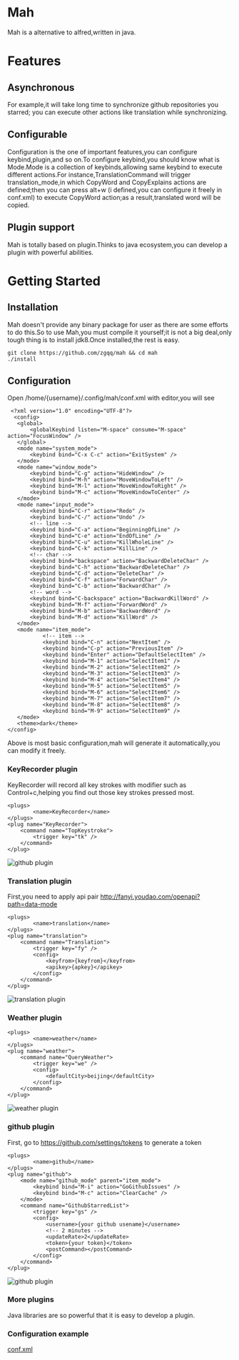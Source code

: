 # Mah
Mah is a alternative to alfred,written in java.

# Features
## Asynchronous
For example,it will take long time to synchronize github repositories you starred;
you can execute other actions like translation while synchronizing.
## Configurable
Configuration is the one of important features,you can configure keybind,plugin,and so on.To configure keybind,you should know what is Mode.Mode is a collection of keybinds,allowing same keybind to execute different actions.For instance,TranslationCommand will trigger translation_mode,in which CopyWord and CopyExplains actions are defined;then you can press alt+w (i defined,you can configure it freely in conf.xml) to execute CopyWord
 action;as a result,translated word will be copied.
## Plugin support
Mah is totally based on plugin.Thinks to java ecosystem,you can develop a plugin with powerful abilities.

# Getting Started
## Installation
Mah doesn't provide any binary package for user as there are some efforts to do this.So to use
Mah,you must compile it yourself;it is not a big deal,only tough thing is to install jdk8.Once installed,the rest is easy.

    git clone https://github.com/zgqq/mah && cd mah 
    ./install

## Configuration
Open /home/{username}/.config/mah/conf.xml with editor,you will see
   
     <?xml version="1.0" encoding="UTF-8"?>
      <config>
       <global>
           <globalKeybind listen="M-space" consume="M-space" action="FocusWindow" />
       </global>
       <mode name="system_mode">
           <keybind bind="C-x C-c" action="ExitSystem" />
       </mode>
       <mode name="window_mode">
           <keybind bind="C-g" action="HideWindow" />
           <keybind bind="M-h" action="MoveWindowToLeft" />
           <keybind bind="M-l" action="MoveWindowToRight" />
           <keybind bind="M-c" action="MoveWindowToCenter" />
       </mode>
       <mode name="input_mode">
           <keybind bind="C-r" action="Redo" />
           <keybind bind="C-/" action="Undo" />
           <!-- line -->
           <keybind bind="C-a" action="BeginningOfLine" />
           <keybind bind="C-e" action="EndOfLine" />
           <keybind bind="C-u" action="KillWholeLine" />
           <keybind bind="C-k" action="KillLine" />
           <!-- char -->
           <keybind bind="backspace" action="BackwardDeleteChar" />
           <keybind bind="C-h" action="BackwardDeleteChar" />
           <keybind bind="C-d" action="DeleteChar" />
           <keybind bind="C-f" action="ForwardChar" />
           <keybind bind="C-b" action="BackwardChar" />
           <!-- word -->
           <keybind bind="C-backspace" action="BackwardKillWord" />
           <keybind bind="M-f" action="ForwardWord" />
           <keybind bind="M-b" action="BackwardWord" />
           <keybind bind="M-d" action="KillWord" />
       </mode>
       <mode name="item_mode">
               <!-- item -->
               <keybind bind="C-n" action="NextItem" />
               <keybind bind="C-p" action="PreviousItem" />
               <keybind bind="Enter" action="DefaultSelectItem" />
               <keybind bind="M-1" action="SelectItem1" />
               <keybind bind="M-2" action="SelectItem2" />
               <keybind bind="M-3" action="SelectItem3" />
               <keybind bind="M-4" action="SelectItem4" />
               <keybind bind="M-5" action="SelectItem5" />
               <keybind bind="M-6" action="SelectItem6" />
               <keybind bind="M-7" action="SelectItem7" />
               <keybind bind="M-8" action="SelectItem8" />
               <keybind bind="M-9" action="SelectItem9" />
       </mode>
       <theme>dark</theme>
    </config>

Above is most basic configuration,mah will generate it automatically,you can modify it freely.

### KeyRecorder plugin
KeyRecorder will record all key strokes with modifier such as Control+c,helping you find out those key strokes pressed most.

    <plugs>
            <name>KeyRecorder</name>
    </plugs>
    <plug name="KeyRecorder">
        <command name="TopKeystroke">
            <trigger key="tk" />
        </command>
    </plug>

![github plugin](./screenshot/KeyRecorder.gif "github")


### Translation plugin
First,you need to apply api pair http://fanyi.youdao.com/openapi?path=data-mode

    <plugs>
            <name>translation</name>
    </plugs>
    <plug name="translation">
        <command name="Translation">
            <trigger key="fy" />
            <config>
                <keyfrom>{keyfrom}</keyfrom>
                <apikey>{apkey}</apikey>
            </config>
        </command>
    </plug>


![translation plugin](./screenshot/translation.gif "translation")

### Weather plugin
    <plugs>
            <name>weather</name>
    </plugs>
    <plug name="weather">
        <command name="QueryWeather">
            <trigger key="we" />
            <config>
                <defaultCity>beijing</defaultCity>
            </config>
        </command>
    </plug>

![weather plugin](./screenshot/weather.gif "weather")

### github plugin
First, go to https://github.com/settings/tokens to generate a token

    <plugs>
            <name>github</name>
    </plugs>
    <plug name="github">
        <mode name="github_mode" parent="item_mode">
            <keybind bind="M-i" action="GoGithubIssues" />
            <keybind bind="M-c" action="ClearCache" />
        </mode>
        <command name="GithubStarredList">
            <trigger key="gs" />
            <config>
                <username>{your github usename}</username>
                <!-- 2 minutes -->
                <updateRate>2</updateRate>
                <token>{your token}</token>
                <postCommand></postCommand>
            </config>
        </command>
    </plug>

![github plugin](./screenshot/github.gif "github")

### More plugins
Java libraries are so powerful that it is easy to develop a plugin.

### Configuration example 
[conf.xml](https://github.com/zgqq/dotfiles/blob/master/mah/conf.xml)
